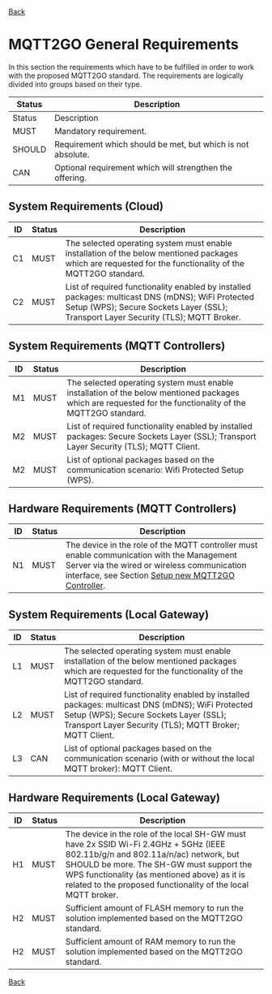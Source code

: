 [Back](./index.md#requirements)
# MQTT2GO General Requirements
In this section the requirements which have to be fulfilled in order to work with the proposed MQTT2GO standard. The requirements are logically divided into groups based on their type.

| Status | Description                                                 |
|--------|-------------------------------------------------------------|
| Status | Description                                                 |
| MUST   | Mandatory requirement.                                      |
| SHOULD | Requirement which should be met, but which is not absolute. |
| CAN    | Optional requirement which will strengthen the offering.    |

## System Requirements (Cloud)

| ID | Status | Description                                                                                  |
|----|--------|----------------------------------------------------------------------------------------------|
| C1 | MUST   | The selected operating system must enable installation of the below mentioned packages which are requested for the functionality of the MQTT2GO standard.|
| C2 | MUST   | List of required functionality enabled by installed packages: multicast DNS (mDNS); WiFi Protected Setup (WPS); Secure Sockets Layer (SSL); Transport Layer Security (TLS); MQTT Broker.|

## System Requirements (MQTT Controllers)

| ID | Status | Description                                                                                  |
|----|--------|----------------------------------------------------------------------------------------------|
| M1 | MUST   | The selected operating system must enable installation of the below mentioned packages which are requested for the functionality of the MQTT2GO standard.|
| M2 | MUST   | List of required functionality enabled by installed packages: Secure Sockets Layer (SSL); Transport Layer Security (TLS); MQTT Client.|
| M2 | MUST   | List of optional packages based on the communication scenario: Wifi Protected Setup (WPS).|

## Hardware Requirements (MQTT Controllers)
| ID | Status | Description                                                                                  |
|----|--------|----------------------------------------------------------------------------------------------|
| N1 | MUST   | The device in the role of the MQTT controller must enable communication with the Management Server via the wired or wireless communication interface, see Section [Setup new MQTT2GO Controller](./add-controller.md).|

## System Requirements (Local Gateway)
| ID | Status | Description                                                                                  |
|----|--------|----------------------------------------------------------------------------------------------|
| L1 | MUST   | The selected operating system must enable installation of the below mentioned packages which are requested for the functionality of the MQTT2GO standard.|
| L2 | MUST   | List of required functionality enabled by installed packages: multicast DNS (mDNS); WiFi Protected Setup (WPS); Secure Sockets Layer (SSL); Transport Layer Security (TLS); MQTT Broker; MQTT Client.|
| L3 | CAN   | List of optional packages based on the communication scenario (with or without the local MQTT broker): MQTT Client.|

## Hardware Requirements (Local Gateway)
| ID | Status | Description                                                                                  |
|----|--------|----------------------------------------------------------------------------------------------|
| H1 | MUST   | The device in the role of the local SH-GW must have 2x SSID Wi-Fi 2.4GHz + 5GHz (IEEE 802.11b/g/n and 802.11a/n/ac) network, but SHOULD be more. The SH-GW must support the WPS functionality (as mentioned above) as it is related to the proposed functionality of the local MQTT broker.|
| H2 | MUST   | Sufficient amount of FLASH memory to run the solution implemented based on the MQTT2GO standard.|
| H2 | MUST   | Sufficient amount of RAM memory to run the solution implemented based on the MQTT2GO standard.|




[Back](./index.md#requirements)
